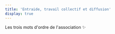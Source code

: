 ```yaml
---
title: 'Entraide, travail collectif et diffusion'
display: true
---
```


Les trois mots d'ordre de l'association ✨
